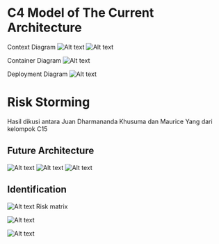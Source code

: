 # C4 Model of The Current Architecture

Context Diagram
![Alt text](image-1.png)
![Alt text](image-2.png)

Container Diagram
![Alt text](image-3.png)

Deployment Diagram
![Alt text](image-4.png)

# Risk Storming
Hasil dikusi antara Juan Dharmananda Khusuma dan Maurice Yang dari kelompok C15

## Future Architecture
![Alt text](image-1.png)
![Alt text](image-2.png)
![Alt text](image-8.png)

## Identification
![Alt text](image-5.png)
Risk matrix

![Alt text](image-6.png)

![Alt text](image-7.png)
